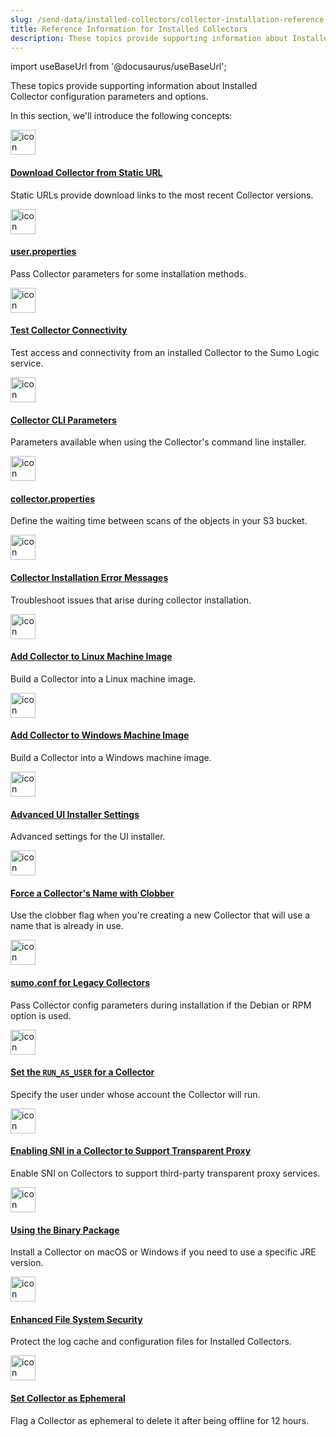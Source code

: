 ```yaml
---
slug: /send-data/installed-collectors/collector-installation-reference
title: Reference Information for Installed Collectors
description: These topics provide supporting information about Installed Collector configuration parameters and options.
---
```


import useBaseUrl from '@docusaurus/useBaseUrl';

These topics provide supporting information about Installed Collector configuration parameters and options. 

In this section, we'll introduce the following concepts:

<div className="box-wrapper" >
<div className="box smallbox card">
  <div className="container">
  <a href={useBaseUrl('docs/send-data/installed-collectors/collector-installation-reference/download-collector-from-static-url')}><img src={useBaseUrl('img/icons/operations/data-collection.png')} alt="icon" width="40"/><h4>Download Collector from Static URL</h4></a>
  <p>Static URLs provide download links to the most recent Collector versions.</p>
  </div>
</div>
<div className="box smallbox card">
  <div className="container">
  <a href={useBaseUrl('docs/send-data/installed-collectors/collector-installation-reference/user-properties')}><img src={useBaseUrl('img/icons/operations/data-collection.png')} alt="icon" width="40"/><h4>user.properties</h4></a>
  <p>Pass Collector parameters for some installation methods.</p>
  </div>
</div>
<div className="box smallbox card">
  <div className="container">
  <a href={useBaseUrl('docs/send-data/installed-collectors/collector-installation-reference/test-connectivity-sumo-collectors')}><img src={useBaseUrl('img/icons/operations/data-collection.png')} alt="icon" width="40"/><h4>Test Collector Connectivity</h4></a>
  <p>Test access and connectivity from an installed Collector to the Sumo Logic service.</p>
  </div>
</div>
<div className="box smallbox card">
  <div className="container">
  <a href={useBaseUrl('docs/send-data/installed-collectors/collector-installation-reference/parameters-command-line-installer/')}><img src={useBaseUrl('img/icons/operations/data-collection.png')} alt="icon" width="40"/><h4>Collector CLI Parameters</h4></a>
  <p>Parameters available when using the Collector's command line installer.</p>
  </div>
</div>
<div className="box smallbox card">
  <div className="container">
  <a href={useBaseUrl('docs/send-data/installed-collectors/collector-installation-reference/collector-properties')}><img src={useBaseUrl('img/icons/operations/data-collection.png')} alt="icon" width="40"/><h4>collector.properties</h4></a>
  <p>Define the waiting time between scans of the objects in your S3 bucket.</p>
  </div>
</div>
<div className="box smallbox card">
  <div className="container">
  <a href={useBaseUrl('docs/send-data/installed-collectors/collector-installation-reference/collector-installation-error-messages/')}><img src={useBaseUrl('img/icons/operations/data-collection.png')} alt="icon" width="40"/><h4>Collector Installation Error Messages</h4></a>
  <p>Troubleshoot issues that arise during collector installation.</p>
  </div>
</div>
<div className="box smallbox card">
  <div className="container">
  <a href={useBaseUrl('docs/send-data/installed-collectors/collector-installation-reference/add-collector-linux-machine-image')}><img src={useBaseUrl('img/icons/operations/data-collection.png')} alt="icon" width="40"/><h4>Add Collector to Linux Machine Image</h4></a>
  <p>Build a Collector into a Linux machine image.</p>
  </div>
</div>
<div className="box smallbox card">
  <div className="container">
  <a href={useBaseUrl('docs/send-data/installed-collectors/collector-installation-reference/add-collector-windows-machine-image')}><img src={useBaseUrl('img/icons/operations/data-collection.png')} alt="icon" width="40"/><h4>Add Collector to Windows Machine Image</h4></a>
  <p>Build a Collector into a Windows machine image.</p>
  </div>
</div>
<div className="box smallbox card">
  <div className="container">
  <a href={useBaseUrl('docs/send-data/installed-collectors/collector-installation-reference/advanced-ui-installer-settings')}><img src={useBaseUrl('img/icons/operations/data-collection.png')} alt="icon" width="40"/><h4>Advanced UI Installer Settings</h4></a>
  <p>Advanced settings for the UI installer.</p>
  </div>
</div>
<div className="box smallbox card">
  <div className="container">
  <a href={useBaseUrl('docs/send-data/installed-collectors/collector-installation-reference/force-collectors-name-clobber')}><img src={useBaseUrl('img/icons/operations/data-collection.png')} alt="icon" width="40"/><h4>Force a Collector's Name with Clobber</h4></a>
  <p>Use the clobber flag when you're creating a new Collector that will use a name that is already in use.</p>
  </div>
</div>
<div className="box smallbox card">
  <div className="container">
  <a href={useBaseUrl('docs/send-data/installed-collectors/collector-installation-reference/sumoconf-for-legacy-collectors')}><img src={useBaseUrl('img/icons/operations/data-collection.png')} alt="icon" width="40"/><h4>sumo.conf for Legacy Collectors</h4></a>
  <p>Pass Collector config parameters during installation if the Debian or RPM option is used.</p>
  </div>
</div>
<div className="box smallbox card">
  <div className="container">
  <a href={useBaseUrl('docs/send-data/installed-collectors/collector-installation-reference/set-run-as-user-for-collector')}><img src={useBaseUrl('img/icons/operations/data-collection.png')} alt="icon" width="40"/><h4>Set the <code>RUN_AS_USER</code> for a Collector</h4></a>
  <p>Specify the user under whose account the Collector will run.</p>
  </div>
</div>
<div className="box smallbox card">
  <div className="container">
  <a href={useBaseUrl('docs/send-data/installed-collectors/collector-installation-reference/enable-sni-collector-transparent-proxy')}><img src={useBaseUrl('img/icons/operations/data-collection.png')} alt="icon" width="40"/><h4>Enabling SNI in a Collector to Support Transparent Proxy</h4></a>
  <p>Enable SNI on Collectors to support third-party transparent proxy services.</p>
  </div>
</div>
<div className="box smallbox card">
  <div className="container">
  <a href={useBaseUrl('docs/send-data/installed-collectors/collector-installation-reference/binary-package-install-a-collector')}><img src={useBaseUrl('img/icons/operations/data-collection.png')} alt="icon" width="40"/><h4>Using the Binary Package</h4></a>
  <p>Install a Collector on macOS or Windows if you need to use a specific JRE version.</p>
  </div>
</div>
<div className="box smallbox card">
  <div className="container">
  <a href={useBaseUrl('docs/send-data/installed-collectors/collector-installation-reference/enhanced-file-system-security-installed-collectors')}><img src={useBaseUrl('img/icons/operations/data-collection.png')} alt="icon" width="40"/><h4>Enhanced File System Security</h4></a>
  <p>Protect the log cache and configuration files for Installed Collectors.</p>
  </div>
</div>
<div className="box smallbox card">
  <div className="container">
  <a href={useBaseUrl('docs/send-data/installed-collectors/collector-installation-reference/set-collector-as-ephemeral')}><img src={useBaseUrl('img/icons/operations/data-collection.png')} alt="icon" width="40"/><h4>Set Collector as Ephemeral</h4></a>
  <p>Flag a Collector as ephemeral to delete it after being offline for 12 hours.</p>
  </div>
</div>
</div>
